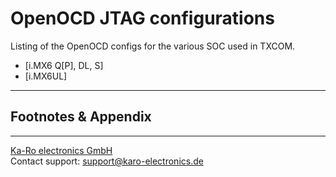# OpenOCD JTAG configurations
Listing of the OpenOCD configs for the various SOC used in TXCOM.

* [i.MX6 Q[P], DL, S]
* [i.MX6UL]

---
## Footnotes & Appendix

---
[Ka-Ro electronics GmbH](http://www.karo-electronics.de)  
Contact support: support@karo-electronics.de
